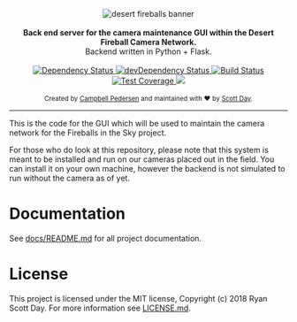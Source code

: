 <div align="center">
    <img src="http://fireballsinthesky.com.au/wp-content/uploads/sites/7/2017/04/fireballs-in-the-sky-logo41.png" alt="desert fireballs banner" align="center" />
</div>

<br />
<div align="center"><strong>Back end server for the camera maintenance GUI within the Desert Fireball Camera Network.</strong></div>
<div align="center">Backend written in Python + Flask.</div>
<br />

<div align="center">
    <!-- Dependency Status -->
    <a href="https://david-dm.org/ScottDay/Desert-Fireball-Maintainence-GUI">
        <img src="https://david-dm.org/ScottDay/Desert-Fireball-Maintainence-GUI.svg" alt="Dependency Status" />
    </a>
    <!-- devDependency Status -->
    <a href="https://david-dm.org/ScottDay/Desert-Fireball-Maintainence-GUI#info=devDependencies">
        <img src="https://david-dm.org/ScottDay/Desert-Fireball-Maintainence-GUI.svg" alt="devDependency Status" />
    </a>
    <!-- Build Status -->
    <a href="https://travis-ci.org/ScottDay/Desert-Fireball-Maintainence-GUI">
        <img src="https://travis-ci.org/ScottDay/Desert-Fireball-Maintainence-GUI.svg" alt="Build Status" />
    </a>
    <!-- Test Coverage -->
    <a href="https://coveralls.io/repos/ScottDay/Desert-Fireball-Maintainence-GUI">
        <img src="https://coveralls.io/repos/github/ScottDay/Desert-Fireball-Maintainence-GUI/badge.svg" alt="Test Coverage" />
    </a>
    <a href="https://app.fossa.io/projects/git%2Bgithub.com%2FScottDay%2FDesert-Fireball-Maintainence-GUI?ref=badge_shield" alt="FOSSA Status">
        <img src="https://app.fossa.io/api/projects/git%2Bgithub.com%2FScottDay%2FDesert-Fireball-Maintainence-GUI.svg?type=shield"/>
    </a>
</div>
<br />

<div align="center">
  <sub>Created by <a href="https://github.com/CPedersen3245">Campbell Pedersen</a> and maintained with ❤️ by <a href="https://github.com/ScottDay">Scott Day</a>.</sub>
</div>

* * *

This is the code for the GUI which will be used to maintain the camera
network for the Fireballs in the Sky project.

For those who do look at this repository, please note that this system
is meant to be installed and run on our cameras placed out in the field.
You can install it on your own machine, however the backend is not
simulated to run without the camera as of yet.

# Documentation

See [docs/README.md](docs/README.md) for all project documentation.

# License

This project is licensed under the MIT license, Copyright (c) 2018
Ryan Scott Day. For more information see [LICENSE.md](LICENSE.md).
